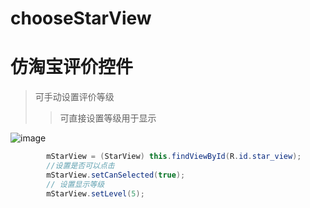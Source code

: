 # chooseStarView
# 仿淘宝评价控件 
> 可手动设置评价等级
>> 可直接设置等级用于显示
>>> 
![image](https://github.com/KangGuiYang/ChooseStarView/tree/master/Screenshots/1.png)
```java
        mStarView = (StarView) this.findViewById(R.id.star_view);
        //设置是否可以点击
        mStarView.setCanSelected(true);
        // 设置显示等级
        mStarView.setLevel(5);
        

